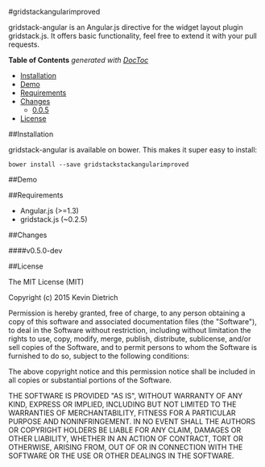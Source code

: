 #gridstackangularimproved

gridstack-angular is an Angular.js directive for the widget layout plugin gridstack.js. It offers basic functionality, feel free to extend it with your pull requests.

<!-- START doctoc generated TOC please keep comment here to allow auto update -->
<!-- DON'T EDIT THIS SECTION, INSTEAD RE-RUN doctoc TO UPDATE -->
**Table of Contents**  *generated with [DocToc](https://github.com/thlorenz/doctoc)*

- [Installation](#installation)
- [Demo](#demo)
- [Requirements](#requirements)
- [Changes](#changes)
    - [0.0.5](#v050-dev)
- [License](#license)

<!-- END doctoc generated TOC please keep comment here to allow auto update -->

##Installation

gridstack-angular is available on bower. This makes it super easy to install:

```
bower install --save gridstackstackangularimproved
```

##Demo



##Requirements

- Angular.js (>=1.3)
- gridstack.js (~0.2.5)

##Changes

####v0.5.0-dev

##License

The MIT License (MIT)

Copyright (c) 2015 Kevin Dietrich

Permission is hereby granted, free of charge, to any person obtaining a copy
of this software and associated documentation files (the "Software"), to deal
in the Software without restriction, including without limitation the rights
to use, copy, modify, merge, publish, distribute, sublicense, and/or sell
copies of the Software, and to permit persons to whom the Software is
furnished to do so, subject to the following conditions:

The above copyright notice and this permission notice shall be included in all
copies or substantial portions of the Software.

THE SOFTWARE IS PROVIDED "AS IS", WITHOUT WARRANTY OF ANY KIND, EXPRESS OR
IMPLIED, INCLUDING BUT NOT LIMITED TO THE WARRANTIES OF MERCHANTABILITY,
FITNESS FOR A PARTICULAR PURPOSE AND NONINFRINGEMENT. IN NO EVENT SHALL THE
AUTHORS OR COPYRIGHT HOLDERS BE LIABLE FOR ANY CLAIM, DAMAGES OR OTHER
LIABILITY, WHETHER IN AN ACTION OF CONTRACT, TORT OR OTHERWISE, ARISING FROM,
OUT OF OR IN CONNECTION WITH THE SOFTWARE OR THE USE OR OTHER DEALINGS IN THE
SOFTWARE.
